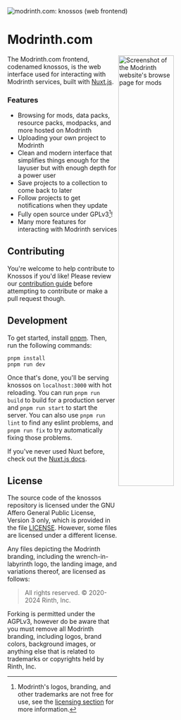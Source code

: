 <img src="https://github.com/modrinth/knossos/assets/6166773/79cb3584-5c78-4632-bb20-ea21ddb8f94e" alt="modrinth.com: knossos (web frontend)">

# Modrinth.com

<img src="https://github.com/modrinth/knossos/assets/6166773/3b6e47e8-6b92-4702-b707-38a225982f96" alt="Screenshot of the Modrinth website's browse page for mods" align="right" width="50%">

The Modrinth.com frontend, codenamed knossos, is the web interface used for interacting with Modrinth services, built with [Nuxt.js](https://nuxt.com/).

### Features
- Browsing for mods, data packs, resource packs, modpacks, and more hosted on Modrinth
- Uploading your own project to Modrinth
- Clean and modern interface that simplifies things enough for the layuser but with enough depth for a power user
- Save projects to a collection to come back to later
- Follow projects to get notifications when they update
- Fully open source under GPLv3[^1]!
- Many more features for interacting with Modrinth services

[^1]: Modrinth's logos, branding, and other trademarks are not free for use, see the [licensing section](#license) for more information.

## Contributing
You're welcome to help contribute to Knossos if you'd like! Please review our [contribution guide](https://support.modrinth.com/en/articles/8802215-contributing-to-modrinth) before attempting to contribute or make a pull request though.

## Development
To get started, install [pnpm](https://pnpm.io/). Then, run the following commands:

```
pnpm install
pnpm run dev
```

Once that's done, you'll be serving knossos on `localhost:3000` with hot reloading. You can run `pnpm run build` to build for a production server and `pnpm run start` to start the server. You can also use `pnpm run lint` to find any eslint problems, and `pnpm run fix` to try automatically fixing those problems.

If you've never used Nuxt before, check out the [Nuxt.js docs](https://nuxt.com/docs).

## License
The source code of the knossos repository is licensed under the GNU Affero General Public License, Version 3 only, which is provided in the file [LICENSE](https://github.com/modrinth/knossos/blob/master/LICENSE). However, some files are licensed under a different license.

Any files depicting the Modrinth branding, including the wrench-in-labyrinth logo, the landing image, and variations thereof, are licensed as follows:
> All rights reserved. © 2020-2024 Rinth, Inc.

Forking is permitted under the AGPLv3, however do be aware that you must remove all Modrinth branding, including logos, brand colors, background images, or anything else that is related to trademarks or copyrights held by Rinth, Inc.
